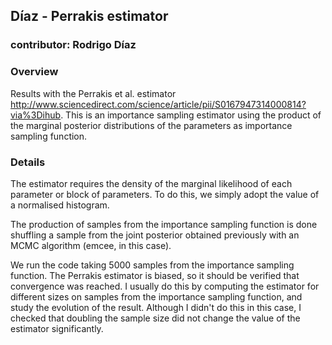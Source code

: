 ## Díaz - Perrakis estimator

### contributor: Rodrigo Díaz

### Overview


Results with the Perrakis et al. estimator <http://www.sciencedirect.com/science/article/pii/S0167947314000814?via%3Dihub>. This is an importance sampling estimator using the product of the marginal posterior distributions of the parameters as importance sampling function.

### Details

The estimator requires the density of the marginal likelihood of each parameter or block of parameters. To do this, we simply adopt the value of a normalised histogram.

The production of samples from the importance sampling function is done shuffling a sample from the joint posterior obtained previously with an  MCMC algorithm (emcee, in this case).

We run the code taking 5000 samples from the importance sampling function. The Perrakis estimator is biased, so it should be verified that convergence was reached. I usually do this by computing the estimator for different sizes on samples from the importance sampling function, and study the evolution of the result. Although I didn't do this in this case, I checked that doubling the sample size did not change the value of the estimator significantly.

